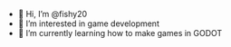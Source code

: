 - 👋 Hi, I’m @fishy20
- 👀 I’m interested in game development
- 🌱 I’m currently learning how to make games in GODOT

<!---
fishy20/fishy20 is a ✨ special ✨ repository because its `README.md` (this file) appears on your GitHub profile.
You can click the Preview link to take a look at your changes.
--->
